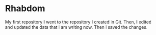 # Rhabdom
My first repository
I went to the repository I created in Git. Then, I edited and updated the data that I am writing now. Then I saved the changes.
